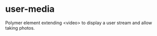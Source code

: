 # user-media
Polymer element extending &lt;video> to display a user stream and allow taking photos.
